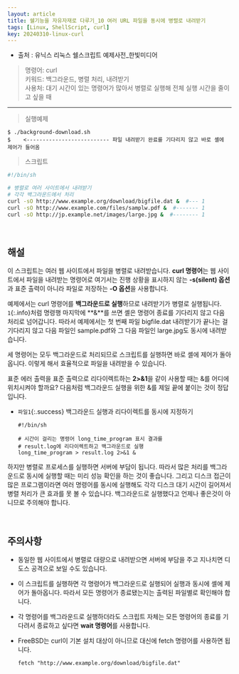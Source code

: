 ```yaml
---
layout: article
title: 쉘기능을 자유자재로 다루기_10 여러 URL 파일을 동시에 병렬로 내려받기
tags: [Linux, ShellScript, curl]
key: 20240310-linux-curl
---
```


- 출처 : 유닉스 리눅스 쉘스크립트 예제사전_한빛미디어

> 명령어: curl  
> 키워드: 백그라운드, 병렬 처리, 내려받기  
> 사용처: 대기 시간이 있는 명령어가 많아서 병렬로 실행해 전체 실행 시간을 줄이고 싶을 때

--- 

> 실행예제

```
$ ./background-download.sh
$    <-------------------------- 파일 내려받기 완료를 기다리지 않고 바로 셸에 제어가 들어옴
```

> 스크립트

```bash
#!/bin/sh

# 병렬로 여러 사이트에서 내려받기
# 각각 백그라운드에서 처리
curl -sO http://www.example.org/download/bigfile.dat &  #--- 1
curl -sO http://www.example.com/files/samplw.pdf &  #------- 1
curl -sO http://jp.example.net/images/large.jpg &  #-------- 1
```

&nbsp;
&nbsp;

## **해설**

이 스크립트는 여러 웹 사이트에서 파일을 병렬로 내려받습니다. **curl 명령어**는 웹 사이트에서 파일을 내려받는 명령어로 여기서는 진행 상황을 표시하지 않는 **-s(silent) 옵션**과 표준 출력이 아니라 파일로 저장하는 **-O 옵션**을 사용합니다.

예제에서는 curl 명령어를 **백그라운드로 실행**하므로 내려받기가 병렬로 실행됩니다. `1`{:.info}처럼 명령행 마지막에 **&**를 쓰면 셸은 명령어 종료를 기다리지 않고 다음 처리로 넘어갑니다. 따라서 예제에서는 첫 번째 파일 bigfile.dat 내려받기가 끝나는 걸 기다리지 않고 다음 파일인 sample.pdf와 그 다음 파일인 large.jpg도 동시에 내려받습니다.

세 명령어는 모두 백그라운드로 처리되므로 스크립트를 실행하면 바로 셸에 제어가 돌아옵니다. 이렇게 해서 효율적으로 파일을 내려받을 수 있습니다.

표준 에러 출력을 표준 출력으로 리다이렉트하는 **2>&1**을 같이 사용할 때는 &를 어디에 위치시켜야 할까요? 다음처럼 백그라운드 실행을 위한 &를 제일 끝에 붙이는 것이 정답입니다.

- `파일1`{:.success} 백그라운드 실행과 리다이렉트를 동시에 지정하기

  ```
  #!/bin/sh

  # 시간이 걸리는 명령어 long_time_program 표시 결과를
  # result.log에 리다이렉트하고 백그라운드로 실행
  long_time_program > result.log 2>&1 &
  ```

하지만 병렬로 프로세스를 실행하면 서버에 부담이 됩니다. 따라서 많은 처리를 백그라운드로 동시에 실행할 때는 미리 성능 확인을 하는 것이 좋습니다. 그리고 디스크 접근이 많은 프로그램이라면 여러 명령어를 동시에 실행해도 각각 디스크 대기 시간이 길어져서 병렬 처리가 큰 효과를 못 볼 수 있습니다. 백그라운드로 실행했다고 언제나 좋은것이 아니므로 주의해야 합니다.

&nbsp;
&nbsp;

## **주의사항**

- 동일한 웹 사이트에서 병렬로 대량으로 내려받으면 서버에 부담을 주고 지나치면 디도스 공격으로 보일 수도 있습니다.

- 이 스크립트를 실행하면 각 명령어가 백그라운드로 실행되어 실행과 동시에 셸에 제어가 돌아옵니다. 따라서 모든 명령어가 종료됐는지는 출력된 파일별로 확인해야 합니다.

- 각 명령어를 백그라운드로 실행하더라도 스크립트 자체는 모든 명령어의 종료를 기다려서 종료하고 싶다면 **wait 명령어**를 사용합니다.

- FreeBSD는 curl이 기본 설치 대상이 아니므로 대신에 fetch 명령어를 사용하면 됩니다.

  ```
  fetch "http://www.example.org/download/bigfile.dat"
  ```